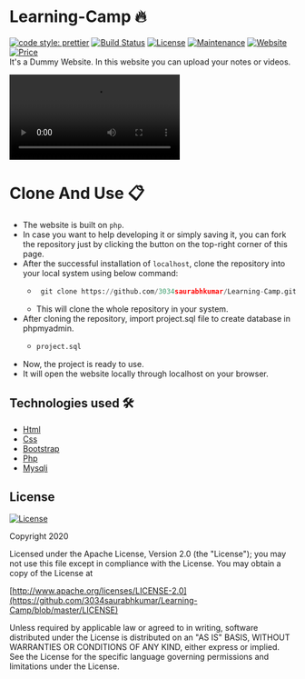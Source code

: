 # Learning-Camp 🔥
  <a href="https://github.com/prettier/prettier"><img alt="code style: prettier" src="https://img.shields.io/badge/code_style-prettier-ff69b4.svg?style=flat-square?style=flat-square" /></a>
  <a href="https://travis-ci.org/badges/badgerbadgerbadger"><img alt="Build Status" src="http://img.shields.io/travis/badges/badgerbadgerbadger.svg?style=flat-square?style=flat-square" /></a>
  <a href="http://www.apache.org/licenses/LICENSE-2.0"><img alt="License" src="https://img.shields.io/badge/License-Apache%202.0-blue.svg?style=flat-square?style=flat-square" /></a>
  <a href="https://github.com/ashutosh1919/masterPortfolio/commits/master"><img alt="Maintenance" src="https://img.shields.io/badge/maintained-yes-green.svg?style=flat-square" /></a>
<a href="http://www.apache.org/licenses/LICENSE-2.0"><img alt="Website" src="https://img.shields.io/badge/website-up-yellow?style=flat-square" /></a>
<a href="https://img.shields.io/badge/price-free-ff69b4"><img alt="Price" src="https://img.shields.io/badge/price-free-ff69b4?style=flat-square" /></a><br>
It's a Dummy Website. In this website you can upload your notes or videos.

![](docs/project.mp4)

# Clone And Use 📋
- The website is built on `php`.
- In case you want to help developing it or simply saving it, you can fork the repository just by clicking the button on the top-right corner of this page.
- After the successful installation of `localhost`, clone the repository into your local system using below command:
    - ```python
       git clone https://github.com/3034saurabhkumar/Learning-Camp.git
       ```
    - This will clone the whole repository in your system.
- After cloning the repository, import project.sql file to create database in phpmyadmin.
    - ```python
      project.sql
      ```
- Now, the project is ready to use. 
- It will open the website locally through localhost on your browser.

## Technologies used 🛠️

- [Html]()
- [Css]() 
- [Bootstrap](https://getbootstrap.com/docs/4.5/getting-started/introduction/) 
- [Php]()
- [Mysqli]()

## License

[![License](https://img.shields.io/badge/License-Apache%202.0-blue.svg)](http://www.apache.org/licenses/LICENSE-2.0)

Copyright 2020

Licensed under the Apache License, Version 2.0 (the "License");
you may not use this file except in compliance with the License.
You may obtain a copy of the License at

  [http://www.apache.org/licenses/LICENSE-2.0](https://github.com/3034saurabhkumar/Learning-Camp/blob/master/LICENSE)
  
Unless required by applicable law or agreed to in writing, software
distributed under the License is distributed on an "AS IS" BASIS,
WITHOUT WARRANTIES OR CONDITIONS OF ANY KIND, either express or implied.
See the License for the specific language governing permissions and
limitations under the License.
